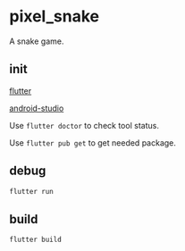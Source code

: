 # pixel_snake

A snake game.

## init

[flutter](https://flutter.dev/)

[android-studio](https://developer.android.com/studio/)

Use `flutter doctor` to check tool status.

Use `flutter pub get` to get needed package.

## debug

```sh
flutter run
```

## build

```sh
flutter build
```
